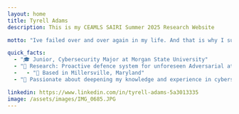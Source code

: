 ```yaml
---
layout: home
title: Tyrell Adams
description: This is my CEAMLS SAIRI Summer 2025 Research Website

motto: "Ive failed over and over again in my life. And that is why I succeed."

quick_facts:
  - "🎓 Junior, Cybersecurity Major at Morgan State University"
  - "🔬 Research: Proactive defence system for unforeseen Adversarial attacks"
  -   - "📍 Based in Millersville, Maryland"
  - "🚀 Passionate about deepening my knowledge and experience in cybersecurity"

linkedin: https://www.linkedin.com/in/tyrell-adams-5a3013335
image: /assets/images/IMG_0685.JPG
---
```

